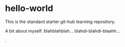 # hello-world
This is the standard starter git-hub learning repository.


A bit about myself.
blahblahblah...
blahdi-blahdi-blaahh...

.
